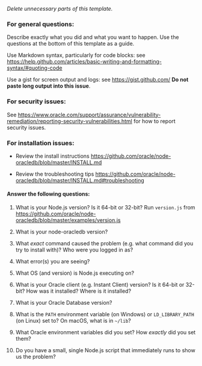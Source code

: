 *Delete unnecessary parts of this template.*

### For general questions:

Describe exactly what you did and what you want to happen.
Use the questions at the bottom of this template as a guide.

Use Markdown syntax, particularly for code blocks: see https://help.github.com/articles/basic-writing-and-formatting-syntax/#quoting-code

Use a gist for screen output and logs: see https://gist.github.com/ **Do not paste long output into this issue**.

### For security issues:

See https://www.oracle.com/support/assurance/vulnerability-remediation/reporting-security-vulnerabilities.html for how to report security issues.

### For installation issues:

- Review the install instructions https://github.com/oracle/node-oracledb/blob/master/INSTALL.md

- Review the troubleshooting tips https://github.com/oracle/node-oracledb/blob/master/INSTALL.md#troubleshooting

#### Answer the following questions:

1. What is your Node.js version?  Is it 64-bit or 32-bit?  Run `version.js` from https://github.com/oracle/node-oracledb/blob/master/examples/version.js

2. What is your node-oracledb version?

3. What *exact* command caused the problem (e.g. what command did you try to install with)?  Who were you logged in as?

4. What error(s) you are seeing?

5. What OS (and version) is Node.js executing on?

6. What is your Oracle client (e.g. Instant Client) version?  Is it 64-bit or 32-bit?  How was it installed?  Where is it installed?

7. What is your Oracle Database version?

8. What is the `PATH` environment variable (on Windows) or `LD_LIBRARY_PATH` (on Linux) set to?  On macOS, what is in `~/lib`?

9. What Oracle environment variables did you set?  How *exactly* did you set them?

10. Do you have a small, single Node.js script that immediately runs to show us the problem?
